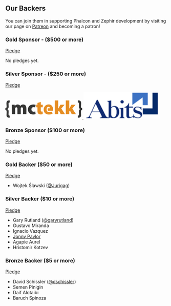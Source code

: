 ## Our Backers

You can join them in supporting Phalcon and Zephir development by visiting our page on [Patreon](https://www.patreon.com/phalcon) and becoming a patron!

### Gold Sponsor - ($500 or more)

[Pledge](https://www.patreon.com/bePatron?u=4653615&rid=1205385)

No pledges yet. 


### Silver Sponsor - ($250 or more)

[Pledge](https://www.patreon.com/bePatron?u=4653615&rid=1204296)

<a href="https://mctekk.com/">
  <img width="240px" src="https://raw.githubusercontent.com/phalcon/cphalcon/master/backers/mctekk-240x60.png">
</a>

<a href="https://abits.com/">
  <img width="240px" src="https://raw.githubusercontent.com/phalcon/cphalcon/master/backers/abits-240x60.png">
</a>



### Bronze Sponsor ($100 or more)

[Pledge](https://www.patreon.com/bePatron?u=4653615&rid=1204282)

No pledges yet. 


### Gold Backer ($50 or more)

[Pledge](https://www.patreon.com/bePatron?u=4653615&rid=1204241)

- Wojtek Ślawski ([@Jurigag](https://github.com/Jurigag))


### Silver Backer ($10 or more)

[Pledge](https://www.patreon.com/bePatron?u=4653615&rid=1185010)

- Gary Rutland ([@garyrutland](https://github.com/garyrutland))
- Gustavo Miranda 
- Ignacio Vazquez
- [Jonny Paylor](https://twitter.com/jpaylor/)
- Agapie Aurel
- Hristomir Kotzev

### Bronze Backer ($5 or more)

[Pledge](https://www.patreon.com/bePatron?u=4653615&rid=1221352)

- David Schissler ([@dschissler](https://github.com/dschissler))
- Semen Pinigin
- Daif Alotaibi
- Baruch Spinoza
